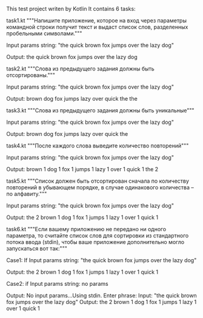 This test project writen by Kotlin
It contains 6 tasks:

task1.kt
"""Напишите приложение, которое на вход через 
параметры командной строки получит текст 
и выдаст список слов, разделенных пробельными символами."""

Input params string: "the quick brown fox jumps over the lazy dog"

Output:
the
quick
brown
fox
jumps
over
the
lazy
dog

task2.kt
"""Слова из предыдущего задания должны быть отсортированы."""

Input params string: "the quick brown fox jumps over the lazy dog"

Output:
brown
dog
fox
jumps
lazy
over
quick
the
the

task3.kt
"""Слова из предыдущего задания должны быть уникальные"""

Input params string: "the quick brown fox jumps over the lazy dog"

Output:
brown
dog
fox
jumps
lazy
over
quick
the

task4.kt
"""После каждого слова выведите количество повторений"""

Input params string: "the quick brown fox jumps over the lazy dog"

Output:
brown 1
dog 1
fox 1
jumps 1
lazy 1
over 1
quick 1
the 2

task5.kt
"""Список должен быть отсортирован сначала
по количеству повторений в убывающем порядке, 
в случае одинакового количества – по алфавиту."""

Input params string: "the quick brown fox jumps over the lazy dog"

Output:
the 2
brown 1
dog 1
fox 1
jumps 1
lazy 1
over 1
quick 1

task6.kt
"""Если вашему приложению не передано ни одного параметра, 
то считайте список слов для сортировки из стандартного потока ввода (stdin),
чтобы ваше приложение дополнительно могло запускаться вот так:"""

Case1:
If Input params string: "the quick brown fox jumps over the lazy dog"

Output:
the 2
brown 1
dog 1
fox 1
jumps 1
lazy 1
over 1
quick 1

Case2:
if Input params string: no params

Output: No input params...Using stdin. Enter phrase: 
Input: "the quick brown fox jumps over the lazy dog"
Output:
the 2
brown 1
dog 1
fox 1
jumps 1
lazy 1
over 1
quick 1

